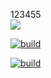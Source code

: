 123455
<br><img src="https://github.com/drawinger/timer/workflows/build/badge.svg?branch=development"><br>

[![build](https://github.com/drawinger/timer/actions/workflows/config.yaml/badge.svg?event=push)](https://github.com/drawinger/timer/actions/workflows/config.yaml)

[![build](https://github.com/drawinger/timer/actions/workflows/config.yaml/badge.svg)](https://github.com/drawinger/timer/actions/workflows/config.yaml)

